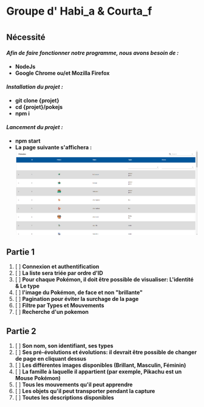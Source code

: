 # Groupe d' Habi_a & Courta_f
#
## Nécessité

#### _Afin de faire fonctionner notre programme, nous avons besoin de :_

- **NodeJs**
- **Google Chrome ou/et Mozilla Firefox**

#### _Installation du projet :_

- **git clone {projet}**
- **cd {projet}/pokejs**
- **npm i**

#### _Lancement du projet :_

- **npm start**
- **La page suivante s'affichera :**
![](images/List.jpg)

## Partie 1 

1. [ ] **Connexion et authentification**
1. [ ] **La liste sera triée par ordre d'ID**
2. [ ] **Pour chaque Pokémon, il doit être possible de visualiser: L'identité & Le type**
3. [ ] **l'image du Pokémon, de face et non "brillante"**
4. [ ] **Pagination pour éviter la surchage de la page**
5. [ ] **Filtre par Types et Mouvements**
6. [ ] **Recherche d'un pokemon**

## Partie 2 

1. [ ] **Son nom, son identifiant, ses types**
2. [ ] **Ses pré-évolutions et évolutions: il devrait être possible de changer de page en cliquant dessus**
3. [ ] **Les différentes images disponibles (Brillant, Masculin, Féminin)**
4. [ ] **La famille à laquelle il appartient (par exemple, Pikachu est un Mouse Pokémon)**
5. [ ] **Tous les mouvements qu'il peut apprendre**
6. [ ] **Les objets qu'il peut transporter pendant la capture**
7. [ ] **Toutes les descriptions disponibles**


